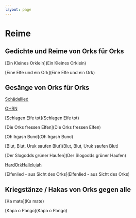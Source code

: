 ```yaml
---
layout: page
---
```


Reime
=====

Gedichte und Reime von Orks für Orks
------------------------------------

[Ein Kleines Orklein](Ein Kleines Orklein)

[Eine Elfe und ein Ork](Eine Elfe und ein Ork)

Gesänge von Orks für Orks
-------------------------

[Schädellied](Schädellied)

[OHRN](OHRN)

[Schlagen Elfe tot](Schlagen Elfe tot)

[Die Orks fressen Elfen](Die Orks fressen Elfen)

[Oh Irgash Bund](Oh Irgash Bund)

[Blut, Blut, Uruk saufen Blut](Blut, Blut, Uruk saufen Blut)

[Der Slogodds grüner Haufen](Der Slogodds grüner Haufen)

[HardOrkHallelujah](HardOrkHallelujah)

[Elfenlied - aus Sicht des Orks](Elfenlied - aus Sicht des Orks)

Kriegstänze / Hakas von Orks gegen alle
---------------------------------------

[Ka mate](Ka mate)

[Kapa o Pango](Kapa o Pango)
